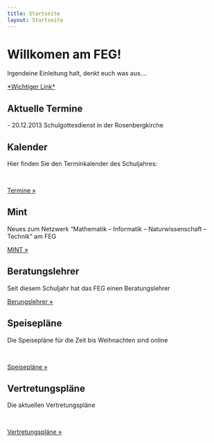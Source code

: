 ```yaml
---
title: Startseite
layout: Startseite
---
```



<!-- Jumbotron -->
<div class="jumbotron">
  <h1>Willkomen am FEG!</h1>
  <p class="lead">Irgendeine Einleitung halt, denkt euch was aus....</p>
  <p><a class="btn btn-lg btn-success" href="#" role="button">*Wichtiger Link*</a></p>
</div>

<!-- News -->
<div class="row">
  <div class="col-lg-4">
    <h2>Aktuelle Termine</h2>
    <p>- 20.12.2013 Schulgottesdienst in der Rosenbergkirche</p>
  </div>
  <div class="col-lg-4">
    <h2>Kalender</h2>
    <p>Hier finden Sie den Terminkalender des Schuljahres: </p>
    <br>
    <p><a class="btn btn-primary" href="/Schulleben/Termine/Aktuell" role="button">Termine &raquo;</a></p>
  </div>
  <div class="col-lg-4">
    <h2>Mint</h2>
    <p>Neues zum Netzwerk “Mathematik – Informatik – Naturwissenschaft – Technik” am FEG</p>
    <p><a class="btn btn-primary" href="Portraut/Mint" role="button">MINT &raquo;</a></p>
  </div>
  <div class="col-lg-4">
    <h2>Beratungslehrer</h2>
    <p>Seit diesem Schuljahr hat das FEG einen Beratungslehrer</p>
    <p><a class="btn btn-primary" href="Portrait/Beratungslehrer" role="button">Berungslehrer &raquo;</a></p>
  </div>
  <div class="col-lg-4">
    <h2>Speisepläne</h2>
    <p>Die Speisepläne für die Zeit bis Weihnachten sind online</p>
    <br>
    <p><a class="btn btn-primary" href="Schulleben/Speiseplaene" role="button">Speisepläne &raquo;</a></p>
  </div>
    <div class="col-lg-4">
    <h2>Vertretungspläne</h2>
    <p>Die aktuellen Vertretungspläne</p>
    <br>
    <p><a class="btn btn-primary" href="Schulleben/Vertretungspläne" role="button">Vertretungspläne &raquo;</a></p>
  </div>
</div>
